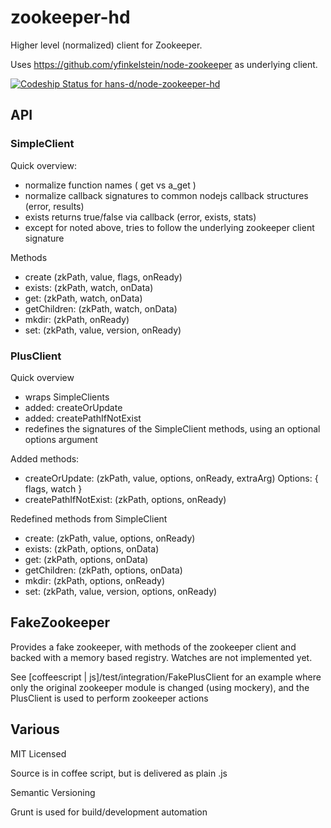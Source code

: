zookeeper-hd
============

Higher level (normalized) client for Zookeeper.

Uses https://github.com/yfinkelstein/node-zookeeper as underlying client.

[ ![Codeship Status for hans-d/node-zookeeper-hd](https://www.codeship.io/projects/7dfd7080-2488-0131-ebed-1638c6b733e0/status?branch=master)](https://www.codeship.io/projects/8877)


API
---

### SimpleClient

Quick overview:

- normalize function names ( get vs a_get )
- normalize callback signatures to common nodejs callback structures (error, results)
- exists returns true/false via callback (error, exists, stats)
- except for noted above, tries to follow the underlying zookeeper client signature

Methods

- create (zkPath, value, flags, onReady)
- exists: (zkPath, watch, onData)
- get: (zkPath, watch, onData)
- getChildren: (zkPath, watch, onData)
- mkdir: (zkPath, onReady)
- set: (zkPath, value, version, onReady)


### PlusClient

Quick overview

- wraps SimpleClients
- added: createOrUpdate
- added: createPathIfNotExist
- redefines the signatures of the SimpleClient methods, using an optional options argument

Added methods:

- createOrUpdate: (zkPath, value, options, onReady, extraArg)
    Options: { flags, watch }
- createPathIfNotExist: (zkPath, options, onReady)

Redefined methods from SimpleClient

- create: (zkPath, value, options, onReady)
- exists: (zkPath, options, onData)
- get: (zkPath, options, onData)
- getChildren: (zkPath, options, onData)
- mkdir: (zkPath, options, onReady)
- set: (zkPath, value, version, options, onReady)

FakeZookeeper
-------------
Provides a fake zookeeper, with methods of the zookeeper client and backed with a memory based registry.
 Watches are not implemented yet.

See [coffeescript | js]/test/integration/FakePlusClient for an example where only the original zookeeper
 module is changed (using mockery), and the PlusClient is used to perform zookeeper actions

Various
-------

MIT Licensed

Source is in coffee script, but is delivered as plain .js

Semantic Versioning

Grunt is used for build/development automation

